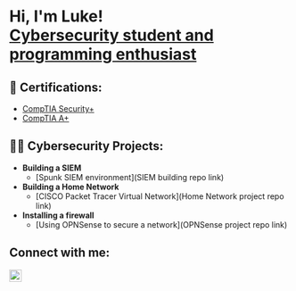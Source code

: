 <h1>Hi, I'm Luke!
  <br/>
  <a href="https://github.com/SpookyLukie">Cybersecurity student and programming enthusiast</a>

<h2>📃 Certifications: </h2>

- [CompTIA Security+](https://www.credly.com/badges/2a093426-baa9-4b29-9b95-6650010e096d/public_url)
- [CompTIA A+](https://www.credly.com/badges/330a9b7c-e660-4411-b554-edf6780bd83e/public_url)

<h2>👨‍💻 Cybersecurity Projects:</h2>

- <b>Building a SIEM</b>
  - [Spunk SIEM environment](SIEM building repo link)
- <b>Building a Home Network</b>
  - [CISCO Packet Tracer Virtual Network](Home Network project repo link)
- <b>Installing a firewall</b>
  - [Using OPNSense to secure a network](OPNSense project repo link)
<!--
- <b>Creating a Honeypot</b>
-->

<h2>Connect with me:</h2>

[<img align="left" alt="LukeLarson | LinkedIn" width="22px" src="https://cdn.jsdelivr.net/npm/simple-icons@v3/icons/linkedin.svg" />][linkedin]

[linkedin]: https://www.linkedin.com/in/luke-larson1727/


